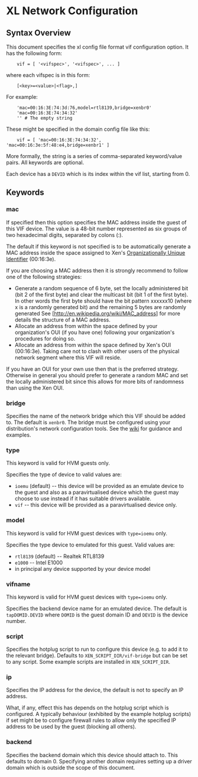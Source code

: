 # XL Network Configuration

## Syntax Overview

This document specifies the xl config file format vif configuration
option.  It has the following form:

        vif = [ '<vifspec>', '<vifspec>', ... ]

where each vifspec is in this form:
    
        [<key>=<value>|<flag>,]

For example:

        'mac=00:16:3E:74:3d:76,model=rtl8139,bridge=xenbr0'
        'mac=00:16:3E:74:34:32'
        '' # The empty string

These might be specified in the domain config file like this:

        vif = [ 'mac=00:16:3E:74:34:32', 'mac=00:16:3e:5f:48:e4,bridge=xenbr1' ]

More formally, the string is a series of comma-separated keyword/value
pairs. All keywords are optional.

Each device has a `DEVID` which is its index within the vif list, starting from 0.

## Keywords

### mac

If specified then this option specifies the MAC address inside the
guest of this VIF device. The value is a 48-bit number represented as
six groups of two hexadecimal digits, separated by colons (:).

The default if this keyword is not specified is to be automatically
generate a MAC address inside the space assigned to Xen's
[Organizationally Unique Identifier][oui] (00:16:3e).

If you are choosing a MAC address then it is strongly recommend to
follow one of the following strategies:

  * Generate a random sequence of 6 byte, set the locally administered
    bit (bit 2 of the first byte) and clear the multicast bit (bit 1
    of the first byte). In other words the first byte should have the
    bit pattern xxxxxx10 (where x is a randomly generated bit) and the
    remaining 5 bytes are randomly generated See
    [http://en.wikipedia.org/wiki/MAC_address] for more details the
    structure of a MAC address.
  * Allocate an address from within the space defined by your
    organization's OUI (if you have one) following your organization's
    procedures for doing so.
  * Allocate an address from within the space defined by Xen's OUI
    (00:16:3e). Taking care not to clash with other users of the
    physical network segment where this VIF will reside.

If you have an OUI for your own use then that is the preferred
strategy. Otherwise in general you should prefer to generate a random
MAC and set the locally administered bit since this allows for more
bits of randomness than using the Xen OUI.

### bridge

Specifies the name of the network bridge which this VIF should be
added to. The default is `xenbr0`. The bridge must be configured using
your distribution's network configuration tools. See the [wiki][net]
for guidance and examples.

### type

This keyword is valid for HVM guests only.

Specifies the type of device to valid values are:

  * `ioemu` (default) -- this device will be provided as an emulate
    device to the guest and also as a paravirtualised device which the
    guest may choose to use instead if it has suitable drivers
    available.
  * `vif` -- this device will be provided as a paravirtualised device
    only.

### model

This keyword is valid for HVM guest devices with `type=ioemu` only.

Specifies the type device to emulated for this guest. Valid values
are:

  * `rtl8139` (default) -- Realtek RTL8139
  * `e1000` -- Intel E1000 
  * in principal any device supported by your device model

### vifname

This keyword is valid for HVM guest devices with `type=ioemu` only.

Specifies the backend device name for an emulated device. The default
is `tapDOMID.DEVID` where `DOMID` is the guest domain ID and `DEVID`
is the device number.

### script

Specifies the hotplug script to run to configure this device (e.g. to
add it to the relevant bridge). Defaults to
`XEN_SCRIPT_DIR/vif-bridge` but can be set to any script. Some example
scripts are installed in `XEN_SCRIPT_DIR`.

### ip

Specifies the IP address for the device, the default is not to
specify an IP address.

What, if any, effect this has depends on the hotplug script which is
configured. A typically behaviour (exhibited by the example hotplug
scripts) if set might be to configure firewall rules to allow only the
specified IP address to be used by the guest (blocking all others).

### backend

Specifies the backend domain which this device should attach to. This
defaults to domain 0. Specifying another domain requires setting up a
driver domain which is outside the scope of this document.

[oui]: http://en.wikipedia.org/wiki/Organizationally_Unique_Identifier
[net]: http://wiki.xen.org/xenwiki/HostConfiguration/Networking
